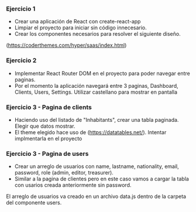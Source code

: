 ### Ejercicio 1

- Crear una aplicación de React con create-react-app
- Limpiar el proyecto para iniciar sin código innecesario.
- Crear los componentes necesarios para resolver el siguiente diseño.

(https://coderthemes.com/hyper/saas/index.html)

### Ejercicio 2

- Implementar React Router DOM en el proyecto para poder navegar entre paginas.
- Por el momento la aplicación navegará entre 3 paginas, Dashboard, Clients, Users, Settings. Utilizar castellano para mostrar en pantalla

### Ejercicio 3 - Pagina de clients

- Haciendo uso del listado de "Inhabitants", crear una tabla paginada. Elegir que datos mostrar.
- El theme elegido hace uso de (https://datatables.net/). Intentar implmentarla en el proyecto

### Ejercicio 3 - Pagina de users

- Crear un arreglo de usuarios con name, lastname, nationality, email, password, role (admin, editor, treasurer).
- Similar a la pagina de clientes pero en este caso vamos a cargar la tabla con usarios creada anteriormente sin password.

El arreglo de usuarios va creado en un archivo data.js dentro de la carpeta del componente users.
